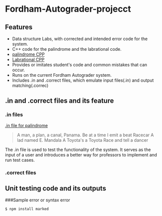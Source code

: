 # Fordham-Autograder-projecct

## Features

- Data structure Labs, with corrected and intended error code for the system.
- C++ code for the palindrome and the labrational code.
- [palindrome CPP](https://github.com/winsor-tse/Fordham-Autograder-projecct/blob/main/palindrone/Palindrome.cpp)
- [Labrational CPP](https://github.com/winsor-tse/Fordham-Autograder-projecct/blob/main/rationallab/Labrational_2.cpp)
- Provides or imitates student's code and common mistakes that can occur.
- Runs on the current Fordham Autograder system.
- Includes .in and .correct files, which emulate input files(.in) and output matching(.correc)

## .in and .correct files and its feature
  ### .in files
  [.in file for palindrome](https://github.com/winsor-tse/Fordham-Autograder-projecct/blob/main/palindrone/palindronetest1.in)
  > A man, a plan, a canal, Panama.
  > Be at a time I emit a beat
  > Racecar
  > A lad named E. Mandala
  > A Toyota's a Toyota
  > Race and tell a dancer
  
  The .in file is used to test the functionality of the system. It serves as the input of a user and introduces a better way for professors to implement and run test cases.
  
  ### .correct files
  
  
## Unit testing code and its outputs
  ###Sample error or syntax error
  
`$ npm install marked`

